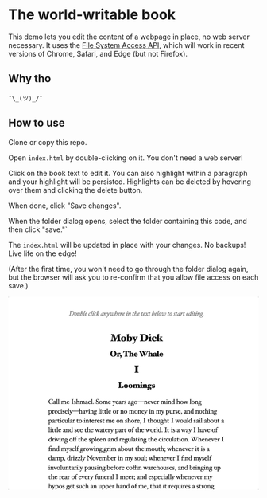 # The world-writable book

This demo lets you edit the content of a webpage in place, no web server necessary. It uses the [File System Access API](https://web.dev/file-system-access/), which will work in recent versions of Chrome, Safari, and Edge (but not Firefox).

## Why tho

 `¯\_(ツ)_/¯`

## How to use

Clone or copy this repo.

Open `index.html` by double-clicking on it. You don't need a web server!

Click on the book text to edit it. You can also highlight within a paragraph and your highlight will be persisted. Highlights can be deleted by hovering over them and clicking the delete button.

When done, click "Save changes".

When the folder dialog opens, select the folder containing this code, and then click "save."`

The `index.html` will be updated in place with your changes. No backups! Live life on the edge!


(After the first time, you won't need to go through the folder dialog again, but the browser will ask you to re-confirm that you allow file access on each save.)


<img src="demo.gif" alt="A screencast demo of the application showing editing in place">
